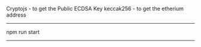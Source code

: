 Cryptojs - to get the Public ECDSA Key
keccak256 - to get the etherium address



***
npm run start
***
